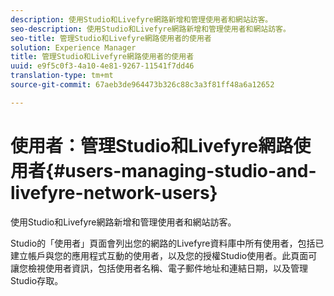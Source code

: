 ```yaml
---
description: 使用Studio和Livefyre網路新增和管理使用者和網站訪客。
seo-description: 使用Studio和Livefyre網路新增和管理使用者和網站訪客。
seo-title: 管理Studio和Livefyre網路使用者的使用者
solution: Experience Manager
title: 管理Studio和Livefyre網路使用者的使用者
uuid: e9f5c0f3-4a10-4e81-9267-11541f7dd46
translation-type: tm+mt
source-git-commit: 67aeb3de964473b326c88c3a3f81ff48a6a12652

---
```



# 使用者：管理Studio和Livefyre網路使用者{#users-managing-studio-and-livefyre-network-users}

使用Studio和Livefyre網路新增和管理使用者和網站訪客。

Studio的「使用者」頁面會列出您的網路的Livefyre資料庫中所有使用者，包括已建立帳戶與您的應用程式互動的使用者，以及您的授權Studio使用者。此頁面可讓您檢視使用者資訊，包括使用者名稱、電子郵件地址和連結日期，以及管理Studio存取。
